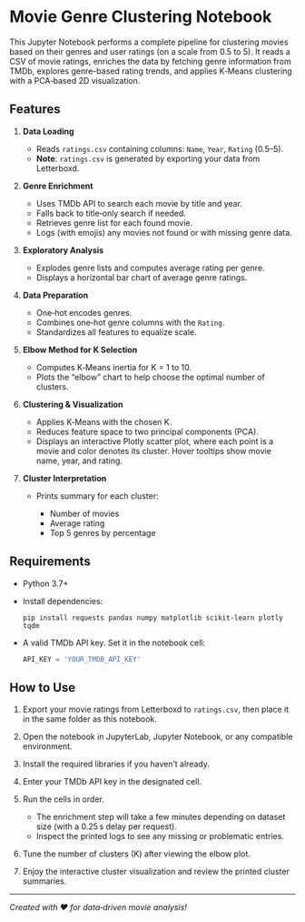# Movie Genre Clustering Notebook

This Jupyter Notebook performs a complete pipeline for clustering movies based on their genres and user ratings (on a scale from 0.5 to 5). It reads a CSV of movie ratings, enriches the data by fetching genre information from TMDb, explores genre-based rating trends, and applies K‑Means clustering with a PCA‑based 2D visualization.

## Features

1. **Data Loading**

   * Reads `ratings.csv` containing columns: `Name`, `Year`, `Rating` (0.5–5).
   * **Note**: `ratings.csv` is generated by exporting your data from Letterboxd.

2. **Genre Enrichment**

   * Uses TMDb API to search each movie by title and year.
   * Falls back to title‑only search if needed.
   * Retrieves genre list for each found movie.
   * Logs (with emojis) any movies not found or with missing genre data.

3. **Exploratory Analysis**

   * Explodes genre lists and computes average rating per genre.
   * Displays a horizontal bar chart of average genre ratings.

4. **Data Preparation**

   * One‑hot encodes genres.
   * Combines one‑hot genre columns with the `Rating`.
   * Standardizes all features to equalize scale.

5. **Elbow Method for K Selection**

   * Computes K‑Means inertia for K = 1 to 10.
   * Plots the “elbow” chart to help choose the optimal number of clusters.

6. **Clustering & Visualization**

   * Applies K‑Means with the chosen K.
   * Reduces feature space to two principal components (PCA).
   * Displays an interactive Plotly scatter plot, where each point is a movie and color denotes its cluster. Hover tooltips show movie name, year, and rating.

7. **Cluster Interpretation**

   * Prints summary for each cluster:

     * Number of movies
     * Average rating
     * Top 5 genres by percentage

## Requirements

* Python 3.7+
* Install dependencies:

  ```
  pip install requests pandas numpy matplotlib scikit-learn plotly tqdm
  ```
* A valid TMDb API key. Set it in the notebook cell:

  ```python
  API_KEY = 'YOUR_TMDB_API_KEY'
  ```

## How to Use

1. Export your movie ratings from Letterboxd to `ratings.csv`, then place it in the same folder as this notebook.
2. Open the notebook in JupyterLab, Jupyter Notebook, or any compatible environment.
3. Install the required libraries if you haven’t already.
4. Enter your TMDb API key in the designated cell.
5. Run the cells in order.

   * The enrichment step will take a few minutes depending on dataset size (with a 0.25 s delay per request).
   * Inspect the printed logs to see any missing or problematic entries.
6. Tune the number of clusters (K) after viewing the elbow plot.
7. Enjoy the interactive cluster visualization and review the printed cluster summaries.

---

*Created with ❤️ for data‑driven movie analysis!*
